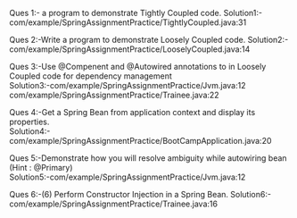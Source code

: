 Ques 1:- a program to demonstrate Tightly Coupled code.
Solution1:-com/example/SpringAssignmentPractice/TightlyCoupled.java:31
                   
Ques 2:-Write a program to demonstrate Loosely Coupled code.
Solution2:-com/example/SpringAssignmentPractice/LooselyCoupled.java:14

Ques 3:-Use @Compenent and @Autowired annotations to in Loosely Coupled code for dependency management                
Solution3:-com/example/SpringAssignmentPractice/Jvm.java:12
           com/example/SpringAssignmentPractice/Trainee.java:22



Ques 4:-Get a Spring Bean from application context and display its properties.                
Solution4:-com/example/SpringAssignmentPractice/BootCampApplication.java:20

Ques 5:-Demonstrate how you will resolve ambiguity while autowiring bean (Hint : @Primary)                
Solution5:-com/example/SpringAssignmentPractice/Jvm.java:12

Ques 6:-(6) Perform Constructor Injection in a Spring Bean.
Solution6:-com/example/SpringAssignmentPractice/Trainee.java:16